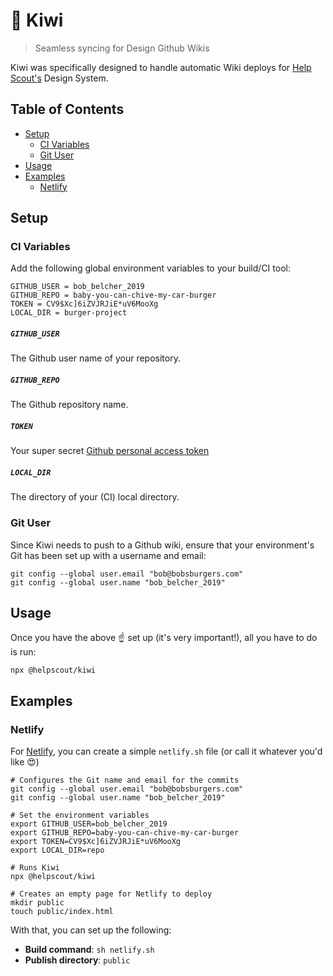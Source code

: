 # 🥝 Kiwi

> Seamless syncing for Design Github Wikis

Kiwi was specifically designed to handle automatic Wiki deploys for [Help Scout's](https://www.helpscout.com/) Design System.

## Table of Contents

<!-- START doctoc generated TOC please keep comment here to allow auto update -->
<!-- DON'T EDIT THIS SECTION, INSTEAD RE-RUN doctoc TO UPDATE -->

- [Setup](#setup)
  - [CI Variables](#ci-variables)
  - [Git User](#git-user)
- [Usage](#usage)
- [Examples](#examples)
  - [Netlify](#netlify)

<!-- END doctoc generated TOC please keep comment here to allow auto update -->

## Setup

### CI Variables

Add the following global environment variables to your build/CI tool:

```
GITHUB_USER = bob_belcher_2019
GITHUB_REPO = baby-you-can-chive-my-car-burger
TOKEN = CV9$Xc]6iZVJRJiE*uV6MooXg
LOCAL_DIR = burger-project
```

##### `GITHUB_USER`

The Github user name of your repository.

##### `GITHUB_REPO`

The Github repository name.

##### `TOKEN`

Your super secret [Github personal access token](https://help.github.com/articles/creating-a-personal-access-token-for-the-command-line/)

##### `LOCAL_DIR`

The directory of your (CI) local directory.

### Git User

Since Kiwi needs to push to a Github wiki, ensure that your environment's Git has been set up with a username and email:

```
git config --global user.email "bob@bobsburgers.com"
git config --global user.name "bob_belcher_2019"
```

## Usage

Once you have the above ☝️ set up (it's very important!), all you have to do is run:

```
npx @helpscout/kiwi
```

## Examples

### Netlify

For [Netlify](https://www.netlify.com/), you can create a simple `netlify.sh` file (or call it whatever you'd like 😍)

```
# Configures the Git name and email for the commits
git config --global user.email "bob@bobsburgers.com"
git config --global user.name "bob_belcher_2019"

# Set the environment variables
export GITHUB_USER=bob_belcher_2019
export GITHUB_REPO=baby-you-can-chive-my-car-burger
export TOKEN=CV9$Xc]6iZVJRJiE*uV6MooXg
export LOCAL_DIR=repo

# Runs Kiwi
npx @helpscout/kiwi

# Creates an empty page for Netlify to deploy
mkdir public
touch public/index.html
```

With that, you can set up the following:

- **Build command**: `sh netlify.sh`
- **Publish directory**: `public`
